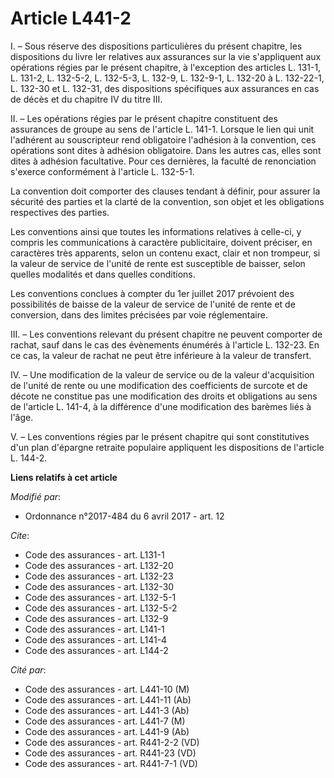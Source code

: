# Article L441-2

I. – Sous réserve des dispositions particulières du présent chapitre, les dispositions du livre Ier relatives aux assurances
sur la vie s'appliquent aux opérations régies par le présent chapitre, à l'exception des articles L. 131-1, L. 131-2, L.
132-5-2, L. 132-5-3, L. 132-9, L. 132-9-1, L. 132-20 à L. 132-22-1, L. 132-30 et L. 132-31, des dispositions spécifiques aux
assurances en cas de décès et du chapitre IV du titre III.

II. – Les opérations régies par le présent chapitre constituent des assurances de groupe au sens de l'article L. 141-1.
Lorsque le lien qui unit l'adhérent au souscripteur rend obligatoire l'adhésion à la convention, ces opérations sont dites à
adhésion obligatoire. Dans les autres cas, elles sont dites à adhésion facultative. Pour ces dernières, la faculté de
renonciation s'exerce conformément à l'article L. 132-5-1.

La convention doit comporter des clauses tendant à définir, pour assurer la sécurité des parties et la clarté de la
convention, son objet et les obligations respectives des parties.

Les conventions ainsi que toutes les informations relatives à celle-ci, y compris les communications à caractère
publicitaire, doivent préciser, en caractères très apparents, selon un contenu exact, clair et non trompeur, si la valeur de
service de l'unité de rente est susceptible de baisser, selon quelles modalités et dans quelles conditions.

Les conventions conclues à compter du 1er juillet 2017 prévoient des possibilités de baisse de la valeur de service de
l'unité de rente et de conversion, dans des limites précisées par voie réglementaire.

III. – Les conventions relevant du présent chapitre ne peuvent comporter de rachat, sauf dans le cas des évènements énumérés
à l'article L. 132-23. En ce cas, la valeur de rachat ne peut être inférieure à la valeur de transfert.

IV. – Une modification de la valeur de service ou de la valeur d'acquisition de l'unité de rente ou une modification des
coefficients de surcote et de décote ne constitue pas une modification des droits et obligations au sens de l'article L.
141-4, à la différence d'une modification des barèmes liés à l'âge.

V. – Les conventions régies par le présent chapitre qui sont constitutives d'un plan d'épargne retraite populaire appliquent
les dispositions de l'article L. 144-2.

**Liens relatifs à cet article**

_Modifié par_:

  - Ordonnance n°2017-484 du 6 avril 2017 - art. 12

_Cite_:

  - Code des assurances - art. L131-1
  - Code des assurances - art. L132-20
  - Code des assurances - art. L132-23
  - Code des assurances - art. L132-30
  - Code des assurances - art. L132-5-1
  - Code des assurances - art. L132-5-2
  - Code des assurances - art. L132-9
  - Code des assurances - art. L141-1
  - Code des assurances - art. L141-4
  - Code des assurances - art. L144-2

_Cité par_:

  - Code des assurances - art. L441-10 (M)
  - Code des assurances - art. L441-11 (Ab)
  - Code des assurances - art. L441-3 (Ab)
  - Code des assurances - art. L441-7 (M)
  - Code des assurances - art. L441-9 (Ab)
  - Code des assurances - art. R441-2-2 (VD)
  - Code des assurances - art. R441-23 (VD)
  - Code des assurances - art. R441-7-1 (VD)
